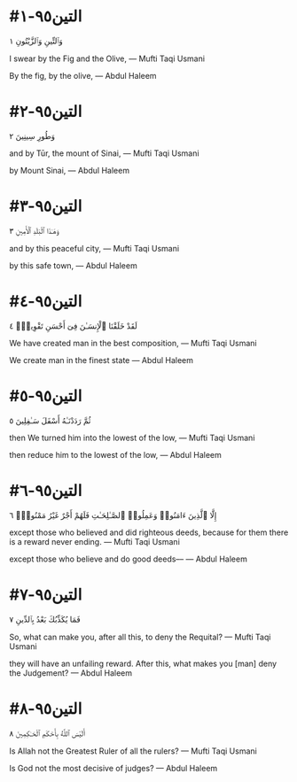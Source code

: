 


# #التين٩٥-١
وَٱلتِّينِ وَٱلزَّيْتُونِ ١

I swear by the Fig and the Olive,
— Mufti Taqi Usmani


By the fig, by the olive,
— Abdul Haleem



# #التين٩٥-٢
وَطُورِ سِينِينَ ٢

and by Tūr, the mount of Sinai,
— Mufti Taqi Usmani


by Mount Sinai,
— Abdul Haleem



# #التين٩٥-٣
وَهَـٰذَا ٱلْبَلَدِ ٱلْأَمِينِ ٣

and by this peaceful city,
— Mufti Taqi Usmani


by this safe town,
— Abdul Haleem



# #التين٩٥-٤
لَقَدْ خَلَقْنَا ٱلْإِنسَـٰنَ فِىٓ أَحْسَنِ تَقْوِيمٍۢ ٤

We have created man in the best composition,
— Mufti Taqi Usmani


We create man in the finest state
— Abdul Haleem



# #التين٩٥-٥
ثُمَّ رَدَدْنَـٰهُ أَسْفَلَ سَـٰفِلِينَ ٥

then We turned him into the lowest of the low,
— Mufti Taqi Usmani


then reduce him to the lowest of the low,
— Abdul Haleem



# #التين٩٥-٦
إِلَّا ٱلَّذِينَ ءَامَنُوا۟ وَعَمِلُوا۟ ٱلصَّـٰلِحَـٰتِ فَلَهُمْ أَجْرٌ غَيْرُ مَمْنُونٍۢ ٦

except those who believed and did righteous deeds, because for them there is a reward never ending.
— Mufti Taqi Usmani


except those who believe and do good deeds––
— Abdul Haleem



# #التين٩٥-٧
فَمَا يُكَذِّبُكَ بَعْدُ بِٱلدِّينِ ٧

So, what can make you, after all this, to deny the Requital?
— Mufti Taqi Usmani


they will have an unfailing reward. After this, what makes you [man] deny the Judgement?
— Abdul Haleem



# #التين٩٥-٨
أَلَيْسَ ٱللَّهُ بِأَحْكَمِ ٱلْحَـٰكِمِينَ ٨

Is Allah not the Greatest Ruler of all the rulers?
— Mufti Taqi Usmani


Is God not the most decisive of judges?
— Abdul Haleem

